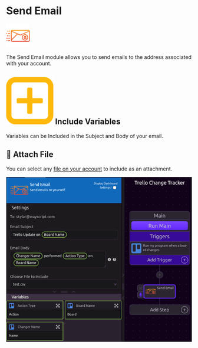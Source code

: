 # Send Email

![Send yourself an email.](../../.gitbook/assets/email%20%283%29.png)

The Send Email module allows you to send emails to the address associated with your account.

## ![](../../.gitbook/assets/create_var.png) Include Variables

Variables can be Included in the Subject and Body of your email.

## 📎 Attach File

You can select any [file on your account](../../account-management/managing-your-files.md) to include as an attachment.

![](../../.gitbook/assets/screen-shot-2019-07-17-at-3.06.34-pm.png)

